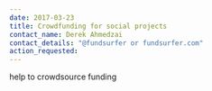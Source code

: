 ```yaml
---
date: 2017-03-23
title: Crowdfunding for social projects
contact_name: Derek Ahmedzai
contact_details: "@fundsurfer or fundsurfer.com"
action_requested: 
---
```

help to crowdsource funding
